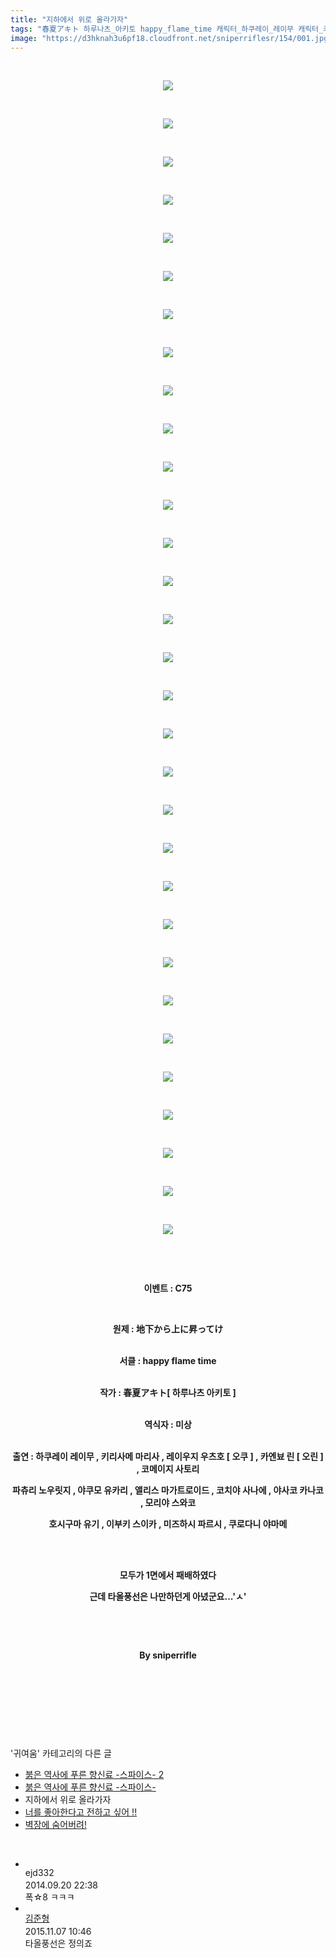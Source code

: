 ```yaml
---
title: "지하에서 위로 올라가자"
tags: "春夏アキト 하루나츠_아키토 happy_flame_time 캐릭터_하쿠레이_레이무 캐릭터_키리사메_마리사 캐릭터_레이우지_우츠호 캐릭터_오쿠 캐릭터_카엔뵤_린 캐릭터_오린 캐릭터_코메이지_사토리 캐릭터_파츄리_널릿지 캐릭터_야쿠모_유카리 캐릭터_앨리스_마가트로이드 캐릭터_코치야_사나에 캐릭터_야사카_카나코 캐릭터_모리야_스와코 캐릭터_호시구마_유기 캐릭터_이부키_스이카 캐릭터_미즈하시_파르시 캐릭터_쿠로다니_야마메 이벤트_c75 귀여움"
image: "https://d3hknah3u6pf18.cloudfront.net/sniperriflesr/154/001.jpg"
---
```

<div class="article">
<p style="TEXT-ALIGN: center"> </p>
<p style="TEXT-ALIGN: center"><img src="{{ site.imgserver4 }}/sniperriflesr/154/001.jpg"/></p>
<p style="TEXT-ALIGN: center"> </p>
<p style="TEXT-ALIGN: center"><img src="{{ site.imgserver4 }}/sniperriflesr/154/002.jpg"/></p>
<p style="TEXT-ALIGN: center"> </p>
<p style="TEXT-ALIGN: center"><img src="{{ site.imgserver4 }}/sniperriflesr/154/003.jpg"/></p>
<p style="TEXT-ALIGN: center"> </p>
<p style="TEXT-ALIGN: center"><img src="{{ site.imgserver4 }}/sniperriflesr/154/004.jpg"/></p>
<p style="TEXT-ALIGN: center"> </p>
<p style="TEXT-ALIGN: center"><img src="{{ site.imgserver4 }}/sniperriflesr/154/005.jpg"/></p>
<p style="TEXT-ALIGN: center"> </p>
<p style="TEXT-ALIGN: center"><img src="{{ site.imgserver4 }}/sniperriflesr/154/006.jpg"/></p>
<p style="TEXT-ALIGN: center"> </p>
<p style="TEXT-ALIGN: center"><img src="{{ site.imgserver4 }}/sniperriflesr/154/007.jpg"/></p>
<p style="TEXT-ALIGN: center"> </p>
<p style="TEXT-ALIGN: center"><img src="{{ site.imgserver4 }}/sniperriflesr/154/008.jpg"/></p>
<p style="TEXT-ALIGN: center"> </p>
<p style="TEXT-ALIGN: center"><img src="{{ site.imgserver4 }}/sniperriflesr/154/009.jpg"/></p>
<p style="TEXT-ALIGN: center"> </p>
<p style="TEXT-ALIGN: center"><img src="{{ site.imgserver4 }}/sniperriflesr/154/010.jpg"/></p>
<p style="TEXT-ALIGN: center"> </p>
<p style="TEXT-ALIGN: center"><img src="{{ site.imgserver4 }}/sniperriflesr/154/011.jpg"/></p>
<p style="TEXT-ALIGN: center"> </p>
<p style="TEXT-ALIGN: center"><img src="{{ site.imgserver4 }}/sniperriflesr/154/012.jpg"/></p>
<p style="TEXT-ALIGN: center"> </p>
<p style="TEXT-ALIGN: center"><img src="{{ site.imgserver4 }}/sniperriflesr/154/013.jpg"/></p>
<p style="TEXT-ALIGN: center"> </p>
<p style="TEXT-ALIGN: center"><img src="{{ site.imgserver4 }}/sniperriflesr/154/014.jpg"/></p>
<p style="TEXT-ALIGN: center"> </p>
<p style="TEXT-ALIGN: center"><img src="{{ site.imgserver4 }}/sniperriflesr/154/015.jpg"/></p>
<p style="TEXT-ALIGN: center"> </p>
<p style="TEXT-ALIGN: center"><img src="{{ site.imgserver4 }}/sniperriflesr/154/016.jpg"/></p>
<p style="TEXT-ALIGN: center"> </p>
<p style="TEXT-ALIGN: center"><img src="{{ site.imgserver4 }}/sniperriflesr/154/017.jpg"/></p>
<p style="TEXT-ALIGN: center"> </p>
<p style="TEXT-ALIGN: center"><img src="{{ site.imgserver4 }}/sniperriflesr/154/018.jpg"/></p>
<p style="TEXT-ALIGN: center"> </p>
<p style="TEXT-ALIGN: center"><img src="{{ site.imgserver4 }}/sniperriflesr/154/019.jpg"/></p>
<p style="TEXT-ALIGN: center"> </p>
<p style="TEXT-ALIGN: center"><img src="{{ site.imgserver4 }}/sniperriflesr/154/020.jpg"/></p>
<p style="TEXT-ALIGN: center"> </p>
<p style="TEXT-ALIGN: center"><img src="{{ site.imgserver4 }}/sniperriflesr/154/021.jpg"/></p>
<p style="TEXT-ALIGN: center"> </p>
<p style="TEXT-ALIGN: center"><img src="{{ site.imgserver4 }}/sniperriflesr/154/022.jpg"/></p>
<p style="TEXT-ALIGN: center"> </p>
<p style="TEXT-ALIGN: center"><img src="{{ site.imgserver4 }}/sniperriflesr/154/023.jpg"/></p>
<p style="TEXT-ALIGN: center"> </p>
<p style="TEXT-ALIGN: center"><img src="{{ site.imgserver4 }}/sniperriflesr/154/024.jpg"/></p>
<p style="TEXT-ALIGN: center"> </p>
<p style="TEXT-ALIGN: center"><img src="{{ site.imgserver4 }}/sniperriflesr/154/025.jpg"/></p>
<p style="TEXT-ALIGN: center"> </p>
<p style="TEXT-ALIGN: center"><img src="{{ site.imgserver4 }}/sniperriflesr/154/026.jpg"/></p>
<p style="TEXT-ALIGN: center"> </p>
<p style="TEXT-ALIGN: center"><img src="{{ site.imgserver4 }}/sniperriflesr/154/027.jpg"/></p>
<p style="TEXT-ALIGN: center"> </p>
<p style="TEXT-ALIGN: center"><img src="{{ site.imgserver4 }}/sniperriflesr/154/028.jpg"/></p>
<p style="TEXT-ALIGN: center"> </p>
<p style="TEXT-ALIGN: center"><img src="{{ site.imgserver4 }}/sniperriflesr/154/029.jpg"/></p>
<p style="TEXT-ALIGN: center"> </p>
<p style="TEXT-ALIGN: center"><img src="{{ site.imgserver4 }}/sniperriflesr/154/030.jpg"/></p>
<p style="TEXT-ALIGN: center"> </p>
<p style="TEXT-ALIGN: center"><img src="{{ site.imgserver4 }}/sniperriflesr/154/031.jpg"/></p>
<p style="TEXT-ALIGN: center"> </p>
<p style="TEXT-ALIGN: center"> </p>
<p style="TEXT-ALIGN: center"><strong>이벤트 : C75</strong></p>
<p style="TEXT-ALIGN: center"> </p>
<p style="TEXT-ALIGN: center"><strong>원제 : 地下から上に昇ってけ</strong></p>
<p style="TEXT-ALIGN: center"><br/><strong>서클 : happy flame time</strong></p>
<p style="TEXT-ALIGN: center"><br/><strong>작가 : 春夏アキト[ 하루나츠 아키토 ]</strong></p>
<p style="TEXT-ALIGN: center"><br/><strong>역식자 : 미상</strong></p>
<p style="TEXT-ALIGN: center"><br/><strong>출연 : 하쿠레이 레이무 , 키리사메 마리사 , 레이우지 우츠호 [ 오쿠 ] , 카엔뵤 린 [ 오린 ] , 코메이지 사토리 </strong></p>
<p align="center" style="TEXT-ALIGN: center"><strong>파츄리 노우릿지 , 야쿠모 유카리 , 앨리스 마가트로이드 , 코치야 사나에 , 야사코 카나코 , 모리야 스와코</strong></p>
<p align="center" style="TEXT-ALIGN: center"><strong>호시구마 유기 , 이부키 스이카 , 미즈하시 파르시 , 쿠로다니 야마메</strong></p>
<p style="TEXT-ALIGN: center"><strong><br/></strong> </p>
<p style="TEXT-ALIGN: center"><strong>모두가 1면에서 패배하였다</strong></p>
<p style="TEXT-ALIGN: center"><strong>근데 타올풍선은 나만하던게 아녔군요...'ㅅ'</strong></p>
<p style="TEXT-ALIGN: center"><strong></strong> </p>
<p style="TEXT-ALIGN: center"><strong></strong> </p>
<p style="TEXT-ALIGN: center"><strong>By sniperrifle</strong></p>
<p style="TEXT-ALIGN: center"> </p>
<p style="TEXT-ALIGN: center"> </p>
<p style="TEXT-ALIGN: center"> </p>
</div><br/>
<div class="another">
<p>'귀여움' 카테고리의 다른 글</p>
<ul>
<li><a href="/sniperriflesr_158">붉은 역사에 푸른 향신료 -스파이스- 2</a></li>
<li><a href="/sniperriflesr_157">붉은 역사에 푸른 향신료 -스파이스-</a></li>
<li>지하에서 위로 올라가자</li>
<li><a href="/sniperriflesr_153">너를 좋아한다고 전하고 싶어 !!</a></li>
<li><a href="/sniperriflesr_150">벽장에 숨어버려!</a></li>
</ul>
</div><br/>
<div class="comment" id="commentListBlock_154" style="display:block"><ul><li class="firstCmt"><div class="opinionListMenu">
<div class="icon"><img alt="" class="myicon" src="http://i1.daumcdn.net/pimg/blog/p_img/mycon/basic_2.gif"/></div>
<div class="fl">
<span class="bold">ejd332</span>
<div style="width: 1px; height: 1px; overflow: hidden; visibility: hidden; border:1px solid red">
<span id="uname167" style="display:none;">ejd332</span>
<span id="pwd167" style="display:none;"></span>
<span id="emailblog167" name="ejd332@naver.com" style="display:none;"></span>
<span id="open167" style="display:none">Y</span>
</div>
</div>
<div class="sDateTime">2014.09.20 22:38</div>
</div>
<div class="cont" id="Text167">폭☆8 ㅋㅋㅋ</div>
<div class="contReArea" id="inWrite167" style="display:none;"></div>
<div class="cCont_line"></div>
</li><li class="firstCmt"><div class="opinionListMenu">
<div class="icon"><img alt="" class="myicon" src="http://i1.daumcdn.net/pimg/blog/p_img/mycon/basic_2.gif"/></div>
<div class="fl">
<a class="bold" href="http://blog.daum.net/riv0102" target="_blank">김준형 </a>
<div style="width: 1px; height: 1px; overflow: hidden; visibility: hidden; border:1px solid red">
<span id="uname5058" style="display:none;">김준형</span>
<span id="pwd5058" style="display:none;"></span>
<span id="emailblog5058" name="http://blog.daum.net/riv0102" style="display:none;"></span>
<span id="open5058" style="display:none">Y</span>
</div>
</div>
<div class="sDateTime">2015.11.07 10:46</div>
</div>
<div class="cont" id="Text5058">타올풍선은 정의죠</div>
<div class="contReArea" id="inWrite5058" style="display:none;"></div>
</li></ul>
</div><br/>
<br/>
<p id="refer"></p>
<br/>
